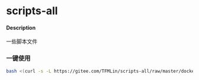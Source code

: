 # scripts-all

#### Description
一些脚本文件

### 一键使用

```bash
bash <(curl -s -L https://gitee.com/TFMLin/scripts-all/raw/master/docker_install.sh)
```